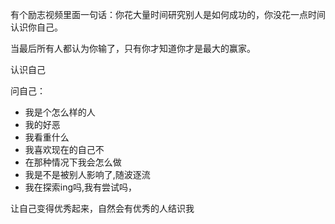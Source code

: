 有个励志视频里面一句话：你花大量时间研究别人是如何成功的，你没花一点时间认识你自己。

当最后所有人都认为你输了，只有你才知道你才是最大的赢家。

认识自己

问自己：
- 我是个怎么样的人
- 我的好恶
- 我看重什么
- 我喜欢现在的自己不
- 在那种情况下我会怎么做
- 我是不是被别人影响了,随波逐流
- 我在探索ing吗,我有尝试吗，


让自己变得优秀起来，自然会有优秀的人结识我
